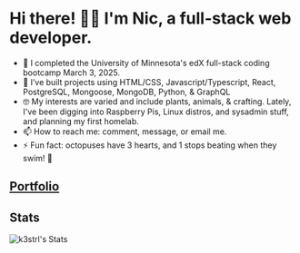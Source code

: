 # Hi there! 👋🏻 I'm Nic, a full-stack web developer.

- 🔭 I completed the University of Minnesota's edX full-stack coding bootcamp March 3, 2025.
- 🌱 I’ve built projects using HTML/CSS, Javascript/Typescript, React, PostgreSQL, Mongoose, MongoDB, Python, & GraphQL
- 🤓 My interests are varied and include plants, animals, & crafting. Lately, I've been digging into Raspberry Pis, Linux distros, and sysadmin stuff, and planning my first homelab.
- 📫 How to reach me: comment, message, or email me.
- ⚡ Fun fact: octopuses have 3 hearts, and 1 stops beating when they swim! 🐙

## [Portfolio](https://nb-portfolio-2025.vercel.app/)


## Stats
![k3strl's Stats](https://github-readme-stats.vercel.app/api?username=k3strl&theme=nightowl&show_icons=true&hide_border=false&count_private=true)
